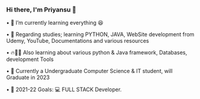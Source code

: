 ### Hi there, I'm Priyansu 👋

• 🍹 I’m currently learning everything 😆
    
• 🌱 Regarding studies; learning PYTHON, JAVA, WebSite development from Udemy, YouTube, Documentations and various resources
    
• 🔥👨‍💻 Also learning about various python & Java framework, Databases, development Tools 

• 🏫 Currently a Undergraduate Computer Science & IT student, will Graduate in 2023

• 🥅 2021-22 Goals:  💻 FULL STACK Developer.
